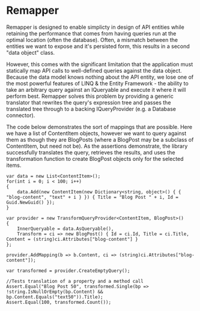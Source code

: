 # Remapper

Remapper is designed to enable simplicty in design of API entities while retaining the performance that comes from having queries run at the optimal location (often the database). Often, a mismatch between the entities we want to expose and it's persisted form, this results in a second "data object" class.

However, this comes with the significant limitation that the application must statically map API calls to well-defined queries against the data object. Because the data model knows nothing about the API entity, we lose one of the most powerful features of LINQ & the Entity Framework - the ability to take an arbitrary query against an IQueryable and execute it where it will perform best. Remapper solves this problem by providing a generic translator that rewrites the query's expression tree and passes the translated tree through to a backing IQueryProvider (e.g. a Database connector).

The code below demonstrates the sort of mappings that are possible. Here we have a list of ContentItem objects, however we want to query against them as though they are BlogPosts (where a BlogPost may be a subclass of ContentItem, but need not be). As the assertions demonstrate, the library successfully translates the query, retrieves the results, and uses the transformation function to create BlogPost objects only for the selected items.

```
var data = new List<ContentItem>();
for(int i = 0; i < 100; i++)
{
	data.Add(new ContentItem(new Dictionary<string, object>() { { "blog-content", "text" + i } }) { Title = "Blog Post " + i, Id = Guid.NewGuid() });
}

var provider = new TransformQueryProvider<ContentItem, BlogPost>()
{
	InnerQueryable = data.AsQueryable(),
	Transform = ci => new BlogPost() { Id = ci.Id, Title = ci.Title, Content = (string)ci.Attributes["blog-content"] }
};

provider.AddMapping(b => b.Content, ci => (string)ci.Attributes["blog-content"]);

var transformed = provider.CreateEmptyQuery();

//Tests translation of a property and a method call
Assert.Equal("Blog Post 50", transformed.Single(bp => !string.IsNullOrEmpty(bp.Content) && bp.Content.Equals("text50")).Title);
Assert.Equal(100, transformed.Count());
```